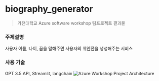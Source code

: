 # biography_generator

> 가천대학교 Azure software workshop 팀프로젝트 결과물

### 주제설명
사용자 이름, 나이, 꿈을 말해주면 사용자의 위인전을 생성해주는 서비스

### 사용 기술
GPT 3.5 API, Streamlit, langchain
![Azure Workshop Project Architecture](https://github.com/DoTheZ-Team/biography_generator/assets/51390115/e34eec68-cb45-4cd2-994b-5d2a861cb6c4)


